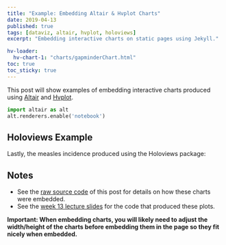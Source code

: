 ```yaml
---
title: "Example: Embedding Altair & Hvplot Charts"
date: 2019-04-13
published: true
tags: [dataviz, altair, hvplot, holoviews]
excerpt: "Embedding interactive charts on static pages using Jekyll."

hv-loader:
  hv-chart-1: "charts/gapminderChart.html"
toc: true
toc_sticky: true
---
```


This post will show examples of embedding interactive charts produced using [Altair](https://altair-viz.github.io) and [Hvplot](https://hvplot.pyviz.org/).

```python
import altair as alt
alt.renderers.enable('notebook')
```

## Holoviews Example

Lastly, the measles incidence produced using the Holoviews package:

<div id="hv-chart-1"></div>

## Notes

- See the [raw source code](https://raw.githubusercontent.com/nickhand/static-site-template/master/_posts/2019-04-13-measles-charts.md) of this post for details on how these charts were embedded.
- See the [week 13 lecture slides](https://github.com/MUSA-620-Fall-2019/week-13/blob/master/lecture-13.ipynb) for the code that produced these plots.

**Important: When embedding charts, you will likely need to adjust the width/height of the charts before embedding them in the page so they fit nicely when embedded.**
